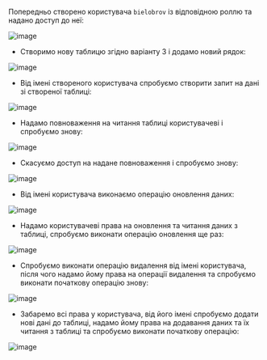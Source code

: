 Попередньо створено користувача `bielobrov` із відповідною роллю та надано доступ до неї:

![image](https://github.com/user-attachments/assets/56abcfe6-d8a6-4a42-a5c1-9568a07689f5)

- Створимо нову таблицю згідно варіанту 3 і додамо новий рядок:

![image](https://github.com/user-attachments/assets/2653d7e4-eca5-49ea-b04d-5e3ec89cd39b)

- Від імені створеного користувача спробуємо створити запит на дані зі створеної таблиці:

![image](https://github.com/user-attachments/assets/84b56340-36b5-4aa9-aabd-25eb34fb9016)

- Надамо повноваження на читання таблиці користувачеві і спробуємо знову:

![image](https://github.com/user-attachments/assets/389df7a8-e410-4b5c-b732-2c8c33e6c85a)

- Скасуємо доступ на надане повноваження і спробуємо знову:

![image](https://github.com/user-attachments/assets/beb3c392-2843-4ed1-aa65-44211c383d11)

- Від імені користувача виконаємо операцію оновлення даних:

![image](https://github.com/user-attachments/assets/8df41aca-5e26-4238-a640-faf9ec709a71)

- Надамо користувачеві права на оновлення та читання даних з таблиці, спробуємо виконати операцію оновлення ще раз:

![image](https://github.com/user-attachments/assets/98b907d3-6876-44d7-9b0f-83f275eed40d)

- Спробуємо виконати операцію видалення від імені користувача, після чого надамо йому права на операції видалення та спробуємо виконати початкову операцію знову:

![image](https://github.com/user-attachments/assets/9fb278cd-afc4-4140-be41-bdea1faf66ff)

- Забаремо всі права у користувача, від його імені спробуємо додати нові дані до таблиці, надамо йому права на додавання даних та їх читання з таблиці та спробуємо виконати початкову операцію:

![image](https://github.com/user-attachments/assets/5fba0744-14b9-44fa-80ee-0adf32732dcb)


